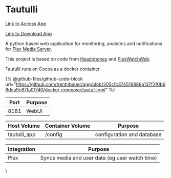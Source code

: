 # Tautulli

[Link to Access App](https://media.xfgn.dev/tautulli)

[Link to Download App](https://github.com/Tautulli/Tautulli)

A python based web application for monitoring, analytics and notifications for [Plex Media Server](https://plex.tv/).

This project is based on code from [Headphones](https://github.com/rembo10/headphones) and [PlexWatchWeb](https://github.com/ecleese/plexWatchWeb).

Tautulli runs on Cocoa as a docker container

{% @github-files/github-code-block url="https://github.com/trentnbauer/agg/blob/205cfc374516886a137f2f0b66dca9c87fa0f740/docker-compose/tautulli.yml" %}

| **Port** | **Purpose** |
| -------- | ----------- |
| 8181     | WebUI       |

| **Host Volume** | **Container Volume** | **Purpose**                |
| --------------- | -------------------- | -------------------------- |
| tautulli\_app   | /config              | configuration and database |

| **Integration** | **Purpose**                                    |
| --------------- | ---------------------------------------------- |
| Plex            | Syncs media and user data (eg user watch time) |

\
